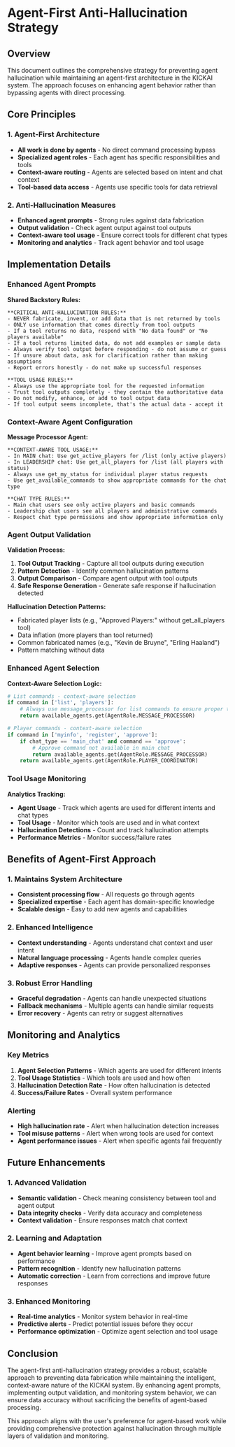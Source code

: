 # Agent-First Anti-Hallucination Strategy

## Overview

This document outlines the comprehensive strategy for preventing agent hallucination while maintaining an agent-first architecture in the KICKAI system. The approach focuses on enhancing agent behavior rather than bypassing agents with direct processing.

## Core Principles

### 1. Agent-First Architecture
- **All work is done by agents** - No direct command processing bypass
- **Specialized agent roles** - Each agent has specific responsibilities and tools
- **Context-aware routing** - Agents are selected based on intent and chat context
- **Tool-based data access** - Agents use specific tools for data retrieval

### 2. Anti-Hallucination Measures
- **Enhanced agent prompts** - Strong rules against data fabrication
- **Output validation** - Check agent output against tool outputs
- **Context-aware tool usage** - Ensure correct tools for different chat types
- **Monitoring and analytics** - Track agent behavior and tool usage

## Implementation Details

### Enhanced Agent Prompts

**Shared Backstory Rules:**
```
**CRITICAL ANTI-HALLUCINATION RULES:**
- NEVER fabricate, invent, or add data that is not returned by tools
- ONLY use information that comes directly from tool outputs
- If a tool returns no data, respond with "No data found" or "No players available"
- If a tool returns limited data, do not add examples or sample data
- Always verify tool output before responding - do not assume or guess
- If unsure about data, ask for clarification rather than making assumptions
- Report errors honestly - do not make up successful responses

**TOOL USAGE RULES:**
- Always use the appropriate tool for the requested information
- Trust tool outputs completely - they contain the authoritative data
- Do not modify, enhance, or add to tool output data
- If tool output seems incomplete, that's the actual data - accept it
```

### Context-Aware Agent Configuration

**Message Processor Agent:**
```
**CONTEXT-AWARE TOOL USAGE:**
- In MAIN chat: Use get_active_players for /list (only active players)
- In LEADERSHIP chat: Use get_all_players for /list (all players with status)
- Always use get_my_status for individual player status requests
- Use get_available_commands to show appropriate commands for the chat type

**CHAT TYPE RULES:**
- Main chat users see only active players and basic commands
- Leadership chat users see all players and administrative commands
- Respect chat type permissions and show appropriate information only
```

### Agent Output Validation

**Validation Process:**
1. **Tool Output Tracking** - Capture all tool outputs during execution
2. **Pattern Detection** - Identify common hallucination patterns
3. **Output Comparison** - Compare agent output with tool outputs
4. **Safe Response Generation** - Generate safe response if hallucination detected

**Hallucination Detection Patterns:**
- Fabricated player lists (e.g., "Approved Players:" without get_all_players tool)
- Data inflation (more players than tool returned)
- Common fabricated names (e.g., "Kevin de Bruyne", "Erling Haaland")
- Pattern matching without data

### Enhanced Agent Selection

**Context-Aware Selection Logic:**
```python
# List commands - context-aware selection
if command in ['list', 'players']:
    # Always use message_processor for list commands to ensure proper tool usage
    return available_agents.get(AgentRole.MESSAGE_PROCESSOR)

# Player commands - context-aware selection
if command in ['myinfo', 'register', 'approve']:
    if chat_type == 'main_chat' and command == 'approve':
        # Approve command not available in main chat
        return available_agents.get(AgentRole.MESSAGE_PROCESSOR)
    return available_agents.get(AgentRole.PLAYER_COORDINATOR)
```

### Tool Usage Monitoring

**Analytics Tracking:**
- **Agent Usage** - Track which agents are used for different intents and chat types
- **Tool Usage** - Monitor which tools are used and in what context
- **Hallucination Detections** - Count and track hallucination attempts
- **Performance Metrics** - Monitor success/failure rates

## Benefits of Agent-First Approach

### 1. Maintains System Architecture
- **Consistent processing flow** - All requests go through agents
- **Specialized expertise** - Each agent has domain-specific knowledge
- **Scalable design** - Easy to add new agents and capabilities

### 2. Enhanced Intelligence
- **Context understanding** - Agents understand chat context and user intent
- **Natural language processing** - Agents handle complex queries
- **Adaptive responses** - Agents can provide personalized responses

### 3. Robust Error Handling
- **Graceful degradation** - Agents can handle unexpected situations
- **Fallback mechanisms** - Multiple agents can handle similar requests
- **Error recovery** - Agents can retry or suggest alternatives

## Monitoring and Analytics

### Key Metrics
1. **Agent Selection Patterns** - Which agents are used for different intents
2. **Tool Usage Statistics** - Which tools are used and how often
3. **Hallucination Detection Rate** - How often hallucination is detected
4. **Success/Failure Rates** - Overall system performance

### Alerting
- **High hallucination rate** - Alert when hallucination detection increases
- **Tool misuse patterns** - Alert when wrong tools are used for context
- **Agent performance issues** - Alert when specific agents fail frequently

## Future Enhancements

### 1. Advanced Validation
- **Semantic validation** - Check meaning consistency between tool and agent output
- **Data integrity checks** - Verify data accuracy and completeness
- **Context validation** - Ensure responses match chat context

### 2. Learning and Adaptation
- **Agent behavior learning** - Improve agent prompts based on performance
- **Pattern recognition** - Identify new hallucination patterns
- **Automatic correction** - Learn from corrections and improve future responses

### 3. Enhanced Monitoring
- **Real-time analytics** - Monitor system behavior in real-time
- **Predictive alerts** - Predict potential issues before they occur
- **Performance optimization** - Optimize agent selection and tool usage

## Conclusion

The agent-first anti-hallucination strategy provides a robust, scalable approach to preventing data fabrication while maintaining the intelligent, context-aware nature of the KICKAI system. By enhancing agent prompts, implementing output validation, and monitoring system behavior, we can ensure data accuracy without sacrificing the benefits of agent-based processing.

This approach aligns with the user's preference for agent-based work while providing comprehensive protection against hallucination through multiple layers of validation and monitoring. 